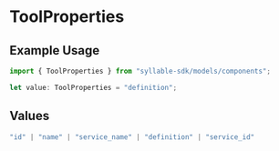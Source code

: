 # ToolProperties

## Example Usage

```typescript
import { ToolProperties } from "syllable-sdk/models/components";

let value: ToolProperties = "definition";
```

## Values

```typescript
"id" | "name" | "service_name" | "definition" | "service_id"
```